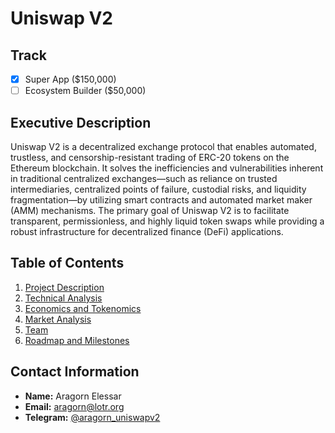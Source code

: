 

# Uniswap V2

## Track

- [x] Super App ($150,000)
- [ ] Ecosystem Builder ($50,000)

## Executive Description

Uniswap V2 is a decentralized exchange protocol that enables automated, trustless, and censorship-resistant trading of ERC-20 tokens on the Ethereum blockchain. It solves the inefficiencies and vulnerabilities inherent in traditional centralized exchanges—such as reliance on trusted intermediaries, centralized points of failure, custodial risks, and liquidity fragmentation—by utilizing smart contracts and automated market maker (AMM) mechanisms. The primary goal of Uniswap V2 is to facilitate transparent, permissionless, and highly liquid token swaps while providing a robust infrastructure for decentralized finance (DeFi) applications.

## Table of Contents

1. [Project Description](./01-project-description)
2. [Technical Analysis](./02-technical-analysis.md)
3. [Economics and Tokenomics](./03-economics-and-token.md)
4. [Market Analysis](./04-market-analysis.md)
5. [Team](./05-team.md)
6. [Roadmap and Milestones](./06-roadmap-and-milestones.md)

## Contact Information

* **Name:** Aragorn Elessar
* **Email:** [aragorn@lotr.org](mailto:aragorn@lotr.org)
* **Telegram:** [@aragorn\_uniswapv2](https://t.me/aragorn_uniswapv2)
